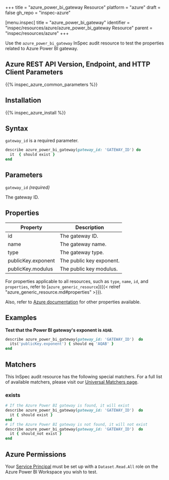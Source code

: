 +++
title = "azure_power_bi_gateway Resource"
platform = "azure"
draft = false
gh_repo = "inspec-azure"

[menu.inspec]
title = "azure_power_bi_gateway"
identifier = "inspec/resources/azure/azure_power_bi_gateway Resource"
parent = "inspec/resources/azure"
+++

Use the `azure_power_bi_gateway` InSpec audit resource to test the properties related to Azure Power BI gateway.

## Azure REST API Version, Endpoint, and HTTP Client Parameters

{{% inspec_azure_common_parameters %}}

## Installation

{{% inspec_azure_install %}}

## Syntax

`gateway_id` is a required parameter.

```ruby
describe azure_power_bi_gateway(gateway_id: 'GATEWAY_ID') do
  it  { should exist }
end
```

## Parameters

`gateway_id` _(required)_

The gateway ID.

## Properties

| Property                            | Description                                                      |
|-------------------------------------|------------------------------------------------------------------|
| id                                  | The gateway ID.                                                  |
| name                                | The gateway name.                                                |
| type                                | The gateway type.                                                |
| publicKey.exponent                  | The public key exponent.                                         |
| publicKey.modulus                   | The public key modulus.

For properties applicable to all resources, such as `type`, `name`, `id`, and `properties`, refer to [`azure_generic_resource`]({{< relref "azure_generic_resource.md#properties" >}}).

Also, refer to [Azure documentation](https://docs.microsoft.com/en-us/rest/api/power-bi/gateways/get-gateway) for other properties available.

## Examples

**Test that the Power BI gateway's exponent is `AQAB`.**

```ruby
describe azure_power_bi_gateway(gateway_id: 'GATEWAY_ID')  do
  its('publicKey.exponent') { should eq 'AQAB' }
end
```

## Matchers

This InSpec audit resource has the following special matchers. For a full list of available matchers, please visit our [Universal Matchers page](/inspec/matchers/).

### exists

```ruby
# If the Azure Power BI gateway is found, it will exist
describe azure_power_bi_gateway(gateway_id: 'GATEWAY_ID')  do
  it { should exist }
end
# if the Azure Power BI gateway is not found, it will not exist
describe azure_power_bi_gateway(gateway_id: 'GATEWAY_ID')  do
  it { should_not exist }
end
```

## Azure Permissions

Your [Service Principal](https://docs.microsoft.com/en-us/azure/azure-resource-manager/resource-group-create-service-principal-portal) must be set up with a `Dataset.Read.All` role on the Azure Power BI Workspace you wish to test.
